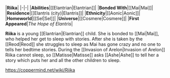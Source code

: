 |**Riika**|
|-|-|
|**Abilities**|[[Elantrian\|Elantrian]]|
|**Bonded With**|[[Mai\|Mai]]|
|**Residence**|[[Elantris (city)\|Elantris]]|
|**Ethnicity**|[[Aonic\|Aonic]]|
|**Homeworld**|[[Sel\|Sel]]|
|**Universe**|[[Cosmere\|Cosmere]]|
|**First Appeared**|*The Hope of Elantris*|

**Riika** is a young [[Elantrian\|Elantrian]] child.
She is bonded to [[Mai\|Mai]], who helped her get to sleep with stories. After she is taken by the [[Reod\|Reod]] she struggles to sleep as Mai has gone crazy and no one to tells her bedtime stories. During the [[Invasion of Arelon\|Invasion of Arelon]] Riika cannot sleep, so [[Matisse\|Matisse]] asks [[Ashe\|Ashe]] to tell her a story which puts her and all the other children to sleep.



https://coppermind.net/wiki/Riika